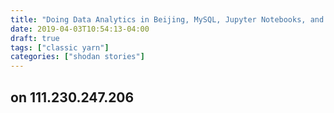 ```yaml
---
title: "Doing Data Analytics in Beijing, MySQL, Jupyter Notebooks, and the Data Startup Enterprise Suite"
date: 2019-04-03T10:54:13-04:00
draft: true
tags: ["classic yarn"]
categories: ["shodan stories"]
---
```



## on 111.230.247.206

